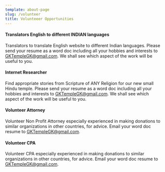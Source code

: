 ```yaml
---
template: about-page
slug: /volunteer
title: Volunteeer Opportunities
---
```

<!--StartFragment-->

#### Translators English to different INDIAN languages

Translators to translate English website to different Indian languages.
Please send your resume as a word doc including all your hobbies and interests to <span style="color:blue">GKTempleGK@gmail.com</span>. We shall see which aspect of the work will be useful to you.

<!--EndFragment-->
<!--StartFragment-->

#### Internet Researcher

Find appropriate stories from Scripture of ANY Religion for our new small Hindu temple. Please send your resume as a word doc including all your hobbies and interests to <span style="color:blue">GKTempleGK@gmail.com</span>. We shall see which aspect of the work will be useful to you.

<!--EndFragment-->

<!--StartFragment-->

#### Volunteer Attorney 

Volunteer Non Profit Attorney especially experienced in making donations to similar organizations in other countries, for advice. Email your word doc resume to <span style="color:blue">GKTempleGK@gmail.com</span>.

<!--EndFragment-->
<!--StartFragment-->

#### Volunteer CPA

Volunteer CPA especially experienced in making donations to similar organizations in other countries, for advice.  Email your word doc resume to <span style="color:blue">GKTempleGK@gmail.com</span>.

<!--EndFragment-->